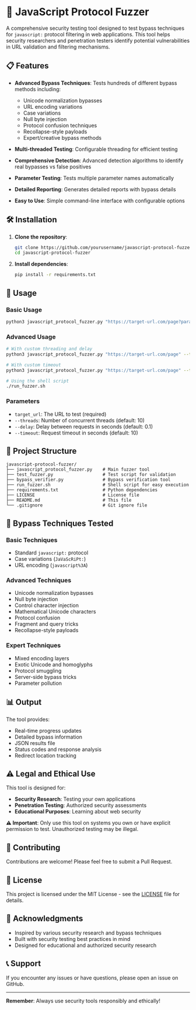 # 🚀 JavaScript Protocol Fuzzer

A comprehensive security testing tool designed to test bypass techniques for `javascript:` protocol filtering in web applications. This tool helps security researchers and penetration testers identify potential vulnerabilities in URL validation and filtering mechanisms.

## 📋 Features

- **Advanced Bypass Techniques**: Tests hundreds of different bypass methods including:
  - Unicode normalization bypasses
  - URL encoding variations
  - Case variations
  - Null byte injection
  - Protocol confusion techniques
  - Recollapse-style payloads
  - Expert/creative bypass methods

- **Multi-threaded Testing**: Configurable threading for efficient testing
- **Comprehensive Detection**: Advanced detection algorithms to identify real bypasses vs false positives
- **Parameter Testing**: Tests multiple parameter names automatically
- **Detailed Reporting**: Generates detailed reports with bypass details
- **Easy to Use**: Simple command-line interface with configurable options

## 🛠️ Installation

1. **Clone the repository**:
   ```bash
   git clone https://github.com/yourusername/javascript-protocol-fuzzer.git
   cd javascript-protocol-fuzzer
   ```

2. **Install dependencies**:
   ```bash
   pip install -r requirements.txt
   ```

## 🚀 Usage

### Basic Usage

```bash
python3 javascript_protocol_fuzzer.py "https://target-url.com/page?param=value"
```

### Advanced Usage

```bash
# With custom threading and delay
python3 javascript_protocol_fuzzer.py "https://target-url.com/page" --threads 20 --delay 0.05

# With custom timeout
python3 javascript_protocol_fuzzer.py "https://target-url.com/page" --timeout 15

# Using the shell script
./run_fuzzer.sh
```

### Parameters

- `target_url`: The URL to test (required)
- `--threads`: Number of concurrent threads (default: 10)
- `--delay`: Delay between requests in seconds (default: 0.1)
- `--timeout`: Request timeout in seconds (default: 10)

## 📁 Project Structure

```
javascript-protocol-fuzzer/
├── javascript_protocol_fuzzer.py    # Main fuzzer tool
├── test_fuzzer.py                   # Test script for validation
├── bypass_verifier.py               # Bypass verification tool
├── run_fuzzer.sh                    # Shell script for easy execution
├── requirements.txt                 # Python dependencies
├── LICENSE                          # License file
├── README.md                        # This file
└── .gitignore                       # Git ignore file
```

## 🔧 Bypass Techniques Tested

### Basic Techniques
- Standard `javascript:` protocol
- Case variations (`JaVaScRiPt:`)
- URL encoding (`javascript%3A`)

### Advanced Techniques
- Unicode normalization bypasses
- Null byte injection
- Control character injection
- Mathematical Unicode characters
- Protocol confusion
- Fragment and query tricks
- Recollapse-style payloads

### Expert Techniques
- Mixed encoding layers
- Exotic Unicode and homoglyphs
- Protocol smuggling
- Server-side bypass tricks
- Parameter pollution

## 📊 Output

The tool provides:
- Real-time progress updates
- Detailed bypass information
- JSON results file
- Status codes and response analysis
- Redirect location tracking

## ⚠️ Legal and Ethical Use

This tool is designed for:
- **Security Research**: Testing your own applications
- **Penetration Testing**: Authorized security assessments
- **Educational Purposes**: Learning about web security

**⚠️ Important**: Only use this tool on systems you own or have explicit permission to test. Unauthorized testing may be illegal.

## 🤝 Contributing

Contributions are welcome! Please feel free to submit a Pull Request.

## 📄 License

This project is licensed under the MIT License - see the [LICENSE](LICENSE) file for details.

## 🙏 Acknowledgments

- Inspired by various security research and bypass techniques
- Built with security testing best practices in mind
- Designed for educational and authorized security research

## 📞 Support

If you encounter any issues or have questions, please open an issue on GitHub.

---

**Remember**: Always use security tools responsibly and ethically! 